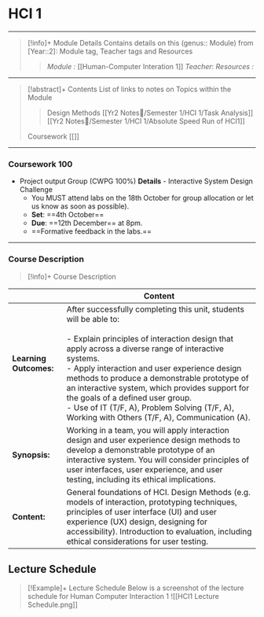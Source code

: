 # HCI 1 
---
> [!info]+ Module Details
> Contains details on this (genus:: Module) from [Year::2]: Module tag, Teacher tags and Resources 
> > *Module :* [[Human-Computer Interation 1]]
> > *Teacher*: 
> > *Resources :*

---
> [!abstract]+ Contents
> List of links to notes on Topics within the Module
> 
> > Design Methods
> > [[Yr2 Notes📘/Semester 1/HCI 1/Task Analysis]]
> > [[Yr2 Notes📘/Semester 1/HCI 1/Absolute Speed Run of HCI1]]
> 
> Coursework
> [[]]

---
### Coursework 100
- Project output Group (CWPG 100%)
	**Details** - Interactive System Design Challenge
	- You MUST attend labs on the 18th October for group allocation or let us know as soon as possible). 
	- **Set**: ==4th October==
	- **Due**: ==12th December== at 8pm.
	- ==Formative feedback in the labs.==

---
### Course Description

> [!info]+  Course Description
> 
|                        | Content                                                                                                                                                                                                                                                                                                                                                                                                                                                                  |
| ---------------------- | ------------------------------------------------------------------------------------------------------------------------------------------------------------------------------------------------------------------------------------------------------------------------------------------------------------------------------------------------------------------------------------------------------------------------------------------------------------------------ |
| **Learning Outcomes:** | After successfully completing this unit, students will be able to:<br><br>- Explain principles of interaction design that apply across a diverse range of interactive systems.<br>- Apply interaction and user experience design methods to produce a demonstrable prototype of an interactive system, which provides support for the goals of a defined user group.<br>- Use of IT (T/F, A), Problem Solving (T/F, A), Working with Others (T/F, A), Communication (A). |
| **Synopsis:**          | Working in a team, you will apply interaction design and user experience design methods to develop a demonstrable prototype of an interactive system. You will consider principles of user interfaces, user experience, and user testing, including its ethical implications.                                                                                                                                                                                            |
| **Content:**           | General foundations of HCI. Design Methods (e.g. models of interaction, prototyping techniques, principles of user interface (UI) and user experience (UX) design, designing for accessibility). Introduction to evaluation, including ethical considerations for user testing.                                                                                                                                                                                          |

## Lecture Schedule 

>[!Example]+ Lecture Schedule
> Below is a screenshot of the lecture schedule for Human Computer Interaction 1
![[HCI1 Lecture Schedule.png]]
